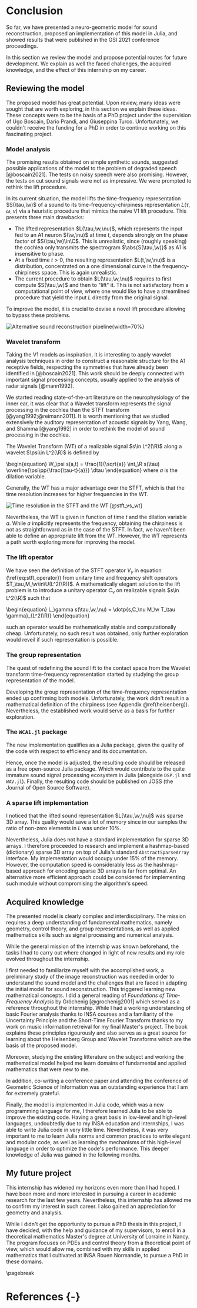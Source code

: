 # Conclusion

So far, we have presented a neuro-geometric model for sound reconstruction,
proposed an implementation of this model in Julia,
and showed results that were published in the GSI 2021 conference proceedings.

In this section we review the model and propose potential
routes for future development.
We explain as well the faced challenges, the acquired knowledge,
and the effect of this internship on my career.

## Reviewing the model

The proposed model has great potential.
Upon review, many ideas were sought that are worth exploring,
in this section we explain these ideas.
These concepts were to be the basis of a PhD project
under the supervision of Ugo Boscain, Dario Prandi, and Giuseppina Turco.
Unfortunately, we couldn't receive the funding for a PhD
in order to continue working on this fascinating project.

### Model analysis

The promising results obtained on simple synthetic sounds,
suggested possible applications of the model to the problem
of degraded speech [@boscain2021].
The tests on noisy speech were also promising.
However, the tests on cut sound signals were not as impressive.
We were prompted to rethink the lift procedure.

In its current situation, the model lifts the time-frequency representation $S(\tau,\w)$
of a sound to its time-frequency-chirpiness representation $L(\tau,\omega,\nu)$
via a heuristic procedure that mimics the naive V1 lift procedure.
This presents three main drawbacks:

- The lifted representation $L(\tau,\w,\nu)$, which represents the input fed to an A1 neuron
  $(\w,\nu)$ at time $t$, depends strongly on the phase factor of $S(\tau,\w)\in\C$.
  This is unrealistic, since (roughly speaking) the cochlea only transmits the spectrogram
  $\abs{S(\tau,\w)}$ as A1 is insensitive to phase.
- At a fixed time $t>0$, the resulting representation $L(t,\w,\nu)$ is a distribution,
  concentrated on a one dimensional curve in the frequency-chirpiness space.
  This is again unrealistic.
- The current procedure to obtain $L(\tau,\w,\nu)$ requires to first compute $S(\tau,\w)$
  and then to "lift" it.
  This is not satisfactory from a computational point of view, where one would like to have
  a streamlined procedure that yield the input $L$ directly from the original signal.

To improve the model, it is crucial to devise a novel lift procedure allowing to bypass these problems.

![Alternative sound reconstruction pipeline](img/new_pipeline.png){width=70%}

### Wavelet transform

Taking the V1 models as inspiration, it is interesting to apply wavelet analysis techniques
in order to construct a reasonable structure for the A1 receptive fields,
respecting the symmetries that have already been identified in [@boscain2021].
This work should be deeply connected with important signal processing concepts,
usually applied to the analysis of radar signals [@mann1992].

We started reading state-of-the-art literature on the neurophysiology of the inner ear,
it was clear that a Wavelet transform represents the signal processing
in the cochlea than the STFT transform [@yang1992;@reimann2011].
It is worth mentioning that we studied extensively the auditory representation
of acoustic signals by Yang, Wang, and Shamma [@yang1992] in order
to rethink the model of sound processing in the cochlea.

The Wavelet Transform (WT) of a realizable signal $s\in L^2(\R)$ along
a wavelet $\psi\in L^2(\R)$ is defined by

\begin{equation}
W_\psi s(a,t) = \frac{1}{\sqrt{a}} \int_\R s(\tau) \overline{\psi\pp{\frac{\tau-t}{a}}} \dtau
\end{equation}
where $a$ is the dilation variable.

Generally, the WT has a major advantage over the STFT, which is that the time resolution
increases for higher frequencies in the WT.

![Time resolution in the STFT and the WT [@stft_vs_wt]](img/stft_vs_wt.jpg)

Nevertheless, the WT is given in function of time $t$ and the dilation variable $a$.
While $a$ implicitly represents the frequency, obtaining the chirpiness
is not as straightforward as in the case of the STFT.
In fact, we haven't been able to define an appropriate lift from the WT.
However, the WT represents a path worth exploring more for improving the model.

### The lift operator

We have seen the definition of the STFT operator $V_\gamma$ in equation (\ref{eq:stft_operator})
from unitary time and frequency shift operators $T_\tau,M_\w\in\U(L^2(\R))$.
A mathematically elegant solution to the lift problem is to introduce
a unitary operator $C_\nu$ on realizable signals $s\in L^2(\R)$ such that

\begin{equation}
L_\gamma s(\tau,\w,\nu) = \dotp{s,C_\nu M_\w T_\tau \gamma}_{L^2(\R)}
\end{equation}

such an operator would be mathematically stable and computationally cheap.
Unfortunately, no such result was obtained, only further exploration
would reveil if such representation is possible.

### The group representation

The quest of redefining the sound lift to the contact space from the Wavelet
transform time-frequency representation started by studying the group representation of the model.

Developing the group representation of the time-frequency representation ended up
confirming both models.
Unfortunately, the work didn't result in a mathematical definition of the chirpiness
(see Appendix \@ref(heisenberg)).
Nevertheless, the established work would serve as a basis for further exploration.

### The `WCA1.jl` package

The new implementation qualifies as a Julia package,
given the quality of the code with respect to efficiency and its documentation.

Hence, once the model is adjusted, the resulting code should be released
as a free open-source Julia package.
Which would contribute to the quite immature sound signal processing ecosystem
in Julia (alongside `DSP.jl` and `WAV.jl`).
Finally, the resulting code should be published on JOSS (the Journal of Open Source Software).

### A sparse lift implementation

I noticed that the lifted sound representation $L[\tau,\w,\nu]$ was sparse 3D array.
This quality would save a lot of memory since in our samples the ratio of non-zero
elements in $L$ was under $10\%$.

Nevertheless, Julia does not have a standard implementation for sparse 3D arrays.
I therefore proceeded to research and implement a hashmap-based (dictionary) sparse 3D array
on top of Julia's standard `AbstractSparseArray` interface.
My implementation would occupy under $15\%$ of the memory.
However, the computation speed is considerably less as the hashmap-based approach
for encoding sparse 3D arrays is far from optimal.
An alternative more efficient approach could be considered for implementing such module
without compromising the algorithm's speed.

## Acquired knowledge

The presented model is clearly complex and interdisciplinary.
The mission requires a deep understanding of fundamental mathematics,
namely geometry, control theory, and group representations,
as well as applied mathematics skills such as
signal processing and numerical analysis.

While the general mission of the internship was known beforehand,
the tasks I had to carry out where changed in light of new results
and my role evolved throughout the internship.

I first needed to familiarize myself with the accomplished work,
a preliminary study of the image reconstruction was needed
in order to understand the sound model and the challenges that are
faced in adapting the initial model for sound reconstruction.
This triggered learning new mathematical concepts.
I did a general reading of *Foundations of Time-Frequency Analysis* by Gröchenig [@grochenig2001]
which served as a reference throughout the internship.
While I had a working understanding of basic Fourier analysis thanks to INSA courses
and a familiarity of the Uncertainty Principle and the Short-Time Fourier Transform
thanks to my work on music information retreival for my final Master's project.
The book explains these principles rigourously and also serves as a great source
for learning about the Heisenberg Group and Wavelet Transforms which are the basis
of the proposed model.

Moreover, studying the existing litterature on the subject and working
the mathematical model helped me learn domains
of fundamental and applied mathematics that were new to me.

In addition, co-writing a conference paper and attending the conference
of Geometric Science of Information was an outstanding experience
that I am for extremely grateful.

Finally, the model is implemented in Julia code, which was a new programming language for me,
I therefore learned Julia to be able to improve the existing code.
Having a great basis in low-level and high-level languages,
undoubtedly due to my INSA education and internships,
I was able to write Julia code in very little time.
Nevertheless, it was very important to me to learn
Julia norms and common practices to write elegant and modular code,
as well as learning the mechanisms of this high-level language
in order to optimize the code's performance.
This deeper knowledge of Julia was gained in the following months.

## My future project

This internship has widened my horizons even more than I had hoped.
I have been more and more interested in pursuing a career in academic research
for the last few years.
Nevertheless, this internship has allowed me to confirm my interest
in such career.
I also gained an appreciation for geometry and analysis.

While I didn't get the opportunity to pursue a PhD thesis in this project,
I have decided, with the help and guidance of my supervisors, to enroll in a
theoretical mathematics Master's degree at University of Lorraine in Nancy.
The program focuses on PDEs and control theory from a theoretical point of view,
which would allow me, combined with my skills in applied mathematics that
I cultivated at INSA Rouen Normandie, to pursue a PhD in these domains.

\pagebreak

# References {-}
